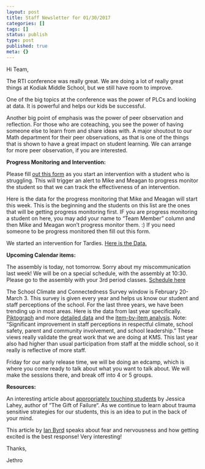 ```yaml
---
layout: post
title: Staff Newsletter for 01/30/2017
categories: []
tags: []
status: publish
type: post
published: true
meta: {}
---
```


Hi Team,

The RTI conference was really great. We are doing a lot of really great things at Kodiak Middle School, but we still have room to improve.

One of the big topics at the conference was the power of PLCs and looking at data. It is powerful and helps our kids be successful.

Another big point of emphasis was the power of peer observation and reflection. For those who are coteaching, you see the power of having someone else to learn from and share ideas with. A major shoutout to our Math department for their peer observations, as that is one of the things that is shown to have a great impact on student learning. We can arrange for more peer observation, if you are interested.

**Progress Monitoring and Intervention:**

Please fill 
[out this form](https://goo.gl/forms/g52YDjIS1MTA9Qqe2) as you start an intervention with a student who is struggling. This will trigger an alert to Mike and Meagan to progress monitor the student so that we can track the effectiveness of an intervention.

Here is the data for the progress monitoring that Mike and Meagan will start this week. This is the beginning and the students on this list are the ones that will be getting progress monitoring first.  IF you are progress monitoring a student on here, you may add your name to “Team Member” column and then Mike and Meagan won’t progress monitor them. :) If you need someone to be progress monitored then fill out this form.

We started an intervention for Tardies. 
[Here is the Data.](https://kibsd-my.sharepoint.com/personal/jjones03_kibsd_org/_layouts/15/guestaccess.aspx?guestaccesstoken=lqx/qieIHi7N5fRNk8gF9Sj2V0WdDidNapSQwghjQBo=&docid=2_17234ce76ecc049bda62d9a7359ca4074&rev=1)

**Upcoming Calendar items:**

The assembly is today, not tomorrow. Sorry about my miscommunication last week! We will be on a special schedule, with the assembly at 10:30. Please go to the assembly with your 3rd period classes. 
[Schedule here](https://www.evernote.com/l/AAHnxQ5RvS1L-6hfRPud7Ej9Epgt8znAx_s)

The School Climate and Connectedness Survey window is February 20-March 3. This survey is given every year and helps us know our student and staff perceptions of the school. For the last three years, we have been trending up in most areas. Here is the data from last year specifically. 
[Piktograph](https://www.dropbox.com/s/grd23ec7iu9ecx5/Kodiak%202016%20SCCS%20Pikto%20Sept%207.pdf?dl=0) and more 
[detailed data](http://survey.aasb.org/library/download/20/file/933/ck/55245a) and the 
[item-by-item analysis](http://dl.dropbox.com/u/665822/Kodiak_2016%20SCCS%20Workshops.compressed.pdf). Note: “Significant improvement in staff perceptions in respectful climate, school safety, parent and community involvement, and school leadership.” These views really validate the great work that we are doing at KMS. This last year also had higher than usual participation from staff at the middle school, so it really is reflective of more staff.

Friday for our early release time, we will be doing an edcamp, which is where you come ready to talk about what you want to talk about. We will make the sessions there, and break off into 4 or 5 groups.

**Resources:**

An interesting article about 
[appropriately touching students](https://www.theatlantic.com/education/archive/2015/01/the-benefits-of-touch/384706/) by Jessica Lahey, author of “The Gift of Failure“. As we continue to learn about trauma sensitive strategies for our students, this is an idea to put in the back of your mind.

This article by 
[Ian Byrd](http://www.byrdseed.com/fear-and-nervousness/) speaks about fear and nervousness and how getting excited is the best response! Very interesting!

Thanks,

Jethro
